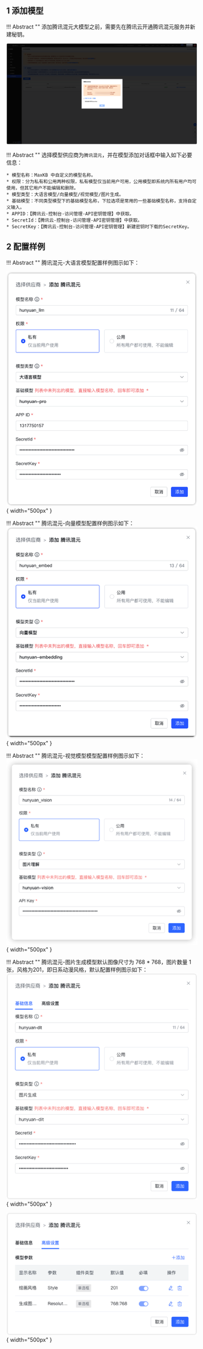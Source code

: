 ## 1 添加模型

!!! Abstract ""
    添加腾讯混元大模型之前，需要先在腾讯云开通腾讯混元服务并新建秘钥。

![tencent apikey](../../img/model/tencent_apikey.png)

!!! Abstract ""
    选择模型供应商为`腾讯混元`，并在模型添加对话框中输入如下必要信息：

    * 模型名称：MaxKB 中自定义的模型名称。    
    * 权限：分为私有和公用两种权限，私有模型仅当前用户可用，公用模型即系统内所有用户均可使用，但其它用户不能编辑和删除。    
    * 模型类型：大语言模型/向量模型/视觉模型/图片生成。   
    * 基础模型：不同类型模型下的基础模型名称，下拉选项是常用的一些基础模型名称，支持自定义输入。         
    * APPID：【腾讯云-控制台-访问管理-API密钥管理】中获取。 
    * SecretId：【腾讯云-控制台-访问管理-API密钥管理】中获取。
    * SecretKey：【腾讯云-控制台-访问管理-API密钥管理】新建密钥时下载的SecretKey。 

## 2 配置样例

!!! Abstract ""
    腾讯混元-大语言模型配置样例图示如下：

![hunyuan 大语言模型](../../img/model/hunyuan_LLM.png){ width="500px" }

!!! Abstract ""
    腾讯混元-向量模型配置样例图示如下：
![hunyuan 向量模型](../../img/model/hunyuan_embed.png){ width="500px" }

!!! Abstract ""
    腾讯混元-视觉模型模型配置样例图示如下：
![hunyuan 视觉模型模型](../../img/model/hunyuan_vision.png){ width="500px" }

!!! Abstract ""
    腾讯混元-图片生成模型默认图像尺寸为 768 * 768，图片数量 1 张，风格为201，即日系动漫风格，默认配置样例图示如下：
![hunyuan 图片生成模型](../../img/model/hunyuan_vision_gen1.png){ width="500px" }

![hunyuan 图片生成模型](../../img/model/hunyuan_vision_gen2.png){ width="500px" }
